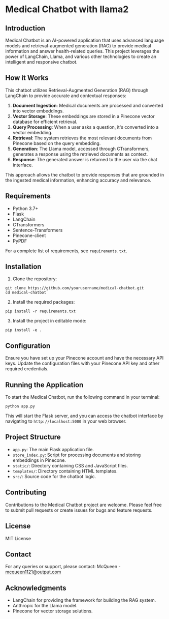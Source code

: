# Medical Chatbot with llama2

## Introduction

Medical Chatbot is an AI-powered application that uses advanced language models and retrieval-augmented generation (RAG) to provide medical information and answer health-related queries. This project leverages the power of LangChain, Llama, and various other technologies to create an intelligent and responsive chatbot.

## How it Works

This chatbot utilizes Retrieval-Augmented Generation (RAG) through LangChain to provide accurate and contextual responses:

1. **Document Ingestion**: Medical documents are processed and converted into vector embeddings.
2. **Vector Storage**: These embeddings are stored in a Pinecone vector database for efficient retrieval.
3. **Query Processing**: When a user asks a question, it's converted into a vector embedding.
4. **Retrieval**: The system retrieves the most relevant documents from Pinecone based on the query embedding.
5. **Generation**: The Llama model, accessed through CTransformers, generates a response using the retrieved documents as context.
6. **Response**: The generated answer is returned to the user via the chat interface.

This approach allows the chatbot to provide responses that are grounded in the ingested medical information, enhancing accuracy and relevance.

## Requirements

- Python 3.7+
- Flask
- LangChain
- CTransformers
- Sentence-Transformers
- Pinecone-client
- PyPDF

For a complete list of requirements, see `requirements.txt`.

## Installation

1. Clone the repository:

```
git clone https://github.com/yourusername/medical-chatbot.git
cd medical-chatbot
```

2. Install the required packages:
```
pip install -r requirements.txt

```
3. Install the project in editable mode:
```
pip install -e .
```

## Configuration

Ensure you have set up your Pinecone account and have the necessary API keys. Update the configuration files with your Pinecone API key and other required credentials.

## Running the Application

To start the Medical Chatbot, run the following command in your terminal:
```
python app.py
```

This will start the Flask server, and you can access the chatbot interface by navigating to `http://localhost:5000` in your web browser.

## Project Structure

- `app.py`: The main Flask application file.
- `store_index.py`: Script for processing documents and storing embeddings in Pinecone.
- `static/`: Directory containing CSS and JavaScript files.
- `templates/`: Directory containing HTML templates.
- `src/`: Source code for the chatbot logic.

## Contributing

Contributions to the Medical Chatbot project are welcome. Please feel free to submit pull requests or create issues for bugs and feature requests.

## License

MIT License

## Contact

For any queries or support, please contact:
McQueen - mcqueen1121@output.com

## Acknowledgments

- LangChain for providing the framework for building the RAG system.
- Anthropic for the Llama model.
- Pinecone for vector storage solutions.